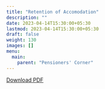 ```yaml
---
title: "Retention of Accomodation"
description: ""
date: 2023-04-14T15:30:00+05:30
lastmod: 2023-04-14T15:30:00+05:30
draft: false
weight: 130
images: []
menu:
  main:
    parent: "Pensioners' Corner"
---
```


[Download PDF](/files/pension/retention-of-accommodation-page-52-dae-hb-pen-2017.pdf)
